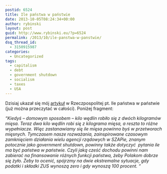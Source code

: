 ```yaml
---
postid: 6524
title: Ile państwa w państwie
date: 2013-10-05T08:24:34+00:00
author: rybinski
layout: post
guid: http://www.rybinski.eu/?p=6524
permalink: /2013/10/ile-panstwa-w-panstwie/
dsq_thread_id:
  - 3150915987
categories:
  - Uncategorized
tags:
  - capitalism
  - debt
  - government shutdown
  - socialism
  - taxes
  - USA
---
```

Dzisiaj ukazał się mój [artykuł](http://www.ekonomia.rp.pl/artykul/706205,1054500-Ile-panstwa-w-panstwie.html) w Rzeczpospolitej pt. Ile państwa w państwie (już można przeczytać w całości). Poniżej fragment:

_“Kiedyś – domowym sposobem – kilo wędlin robiło się z dwóch kilogramów mięsa. Teraz dwa kilo wędlin robi się z kilograma mięsa, a reszta to różne wypełniacze. Więc zastanawiamy się ile mięsa powinno byś w przetworach mięsnych. Tymczasem nasze rozważania, zainspirowane czasowym zamknięciem działania wielu agencji rządowych w SZAPie, znanym potocznie jako government shutdown, powinny także dotyczyć  pytania ile ma być państwa w państwie. Czyli jaką cześć dochodu powinni nam zabierać na finansowanie różnych funkcji państwa, żeby Polakom dobrze się żyło. Żeby to ocenić, spójrzmy na dwie ekstremalne sytuacje, gdy podatki i składki ZUS wynoszą zero i gdy wynoszą 100 procent. “_
